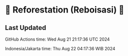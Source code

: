 
# 🌳 Reforestation (Reboisasi) 🌲

## Last Updated

GitHub Actions time: Wed Aug 21 21:17:36 UTC 2024

Indonesia/Jakarta time: Thu Aug 22 04:17:36 WIB 2024
